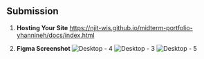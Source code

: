 ## Submission

1. **Hosting Your Site**
https://njit-wis.github.io/midterm-portfolio-yhannineh/docs/index.html


2. **Figma Screenshot**
![Desktop - 4](https://github.com/NJIT-WIS/midterm-portfolio-yhannineh/assets/124282396/de78bce5-dfd1-45ae-b064-4a9997a2cf7f)
![Desktop - 3](https://github.com/NJIT-WIS/midterm-portfolio-yhannineh/assets/124282396/c1f5180b-ead8-4a42-85b6-0167075b7ff0)
![Desktop - 5](https://github.com/NJIT-WIS/midterm-portfolio-yhannineh/assets/124282396/29ec75dd-c8b5-489e-8174-c2eca411cdfc)



